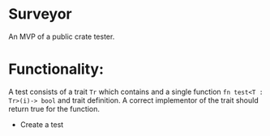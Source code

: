 # Surveyor

An MVP of a public crate tester.

# Functionality:

A test consists of a trait `Tr` which contains
and a single function `fn test<T : Tr>(i)-> bool` and trait definition.
A correct implementor of the trait should return true for the function.


- Create a test





